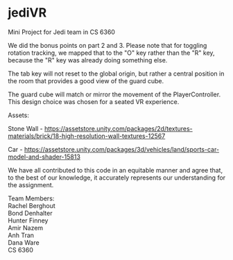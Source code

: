 # jediVR
Mini Project for Jedi team in CS 6360

We did the bonus points on part 2 and 3. Please note that for toggling rotation tracking, we mapped that to the "O" key rather than the "R" key, because the "R" key was already doing something else.

The tab key will not reset to the global origin, but rather a central position in the room that provides a good view of the guard cube.

The guard cube will match or mirror the movement of the PlayerController. This design choice was chosen for a seated VR experience.

Assets:

Stone Wall - https://assetstore.unity.com/packages/2d/textures-materials/brick/18-high-resolution-wall-textures-12567

Car - https://assetstore.unity.com/packages/3d/vehicles/land/sports-car-model-and-shader-15813

We have all contributed to this code in an equitable manner and agree that, to the best of our knowledge, it accurately represents our understanding for the assignment.

Team Members:\
Rachel Berghout\
Bond Denhalter\
Hunter Finney\
Amir Nazem\
Anh Tran\
Dana Ware\
CS 6360


